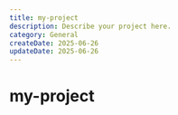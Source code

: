 ```yaml
---
title: my-project
description: Describe your project here.
category: General
createDate: 2025-06-26
updateDate: 2025-06-26
---
```


# my-project
